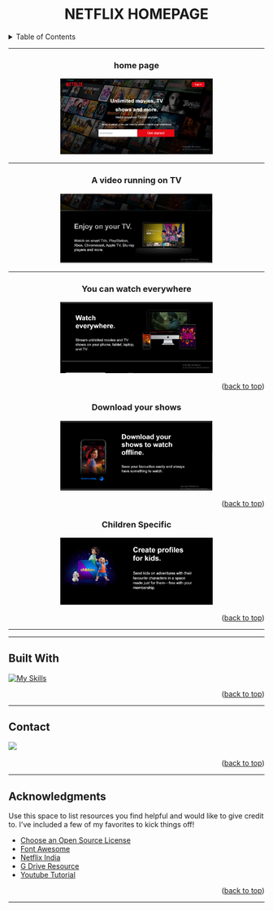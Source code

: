 
<div align="center">
 <div id="top">
 </div> 
 <h1>NETFLIX HOMEPAGE</h1>
 </div>
 
 <details>
 <summary>Table of Contents</summary>
  <ol>
    <li>
     <a href="#about-the-project">About The Project</a></li>
   <li><a href="#built-with">Built With</a></li>
    <li><a href="#contact">Contact</a></li>
    <li><a href="#acknowledgments">Acknowledgments</a></li>
  </ol> 
 </details>
 <hr>
 
 </div>
 
 <div id="about-the-project" align="center">
  <h3>home page</h3>
 <img src="/Screenshot (80).png" alt="Screenshot-41" border="0"style="display: inline-block; margin: auto auto; max-width: 300px">
 <hr>
 
  <h3>A video running on TV  </h3>
 <img src="/Screenshot (81).png" alt="Screenshot-47" border="0"style="display: inline-block; margin: auto auto; max-width: 300px">
  <hr>
  
 <h3>You can watch everywhere</h3>
 <img src="/Screenshot (79).png" alt="Screenshot-46" border="0"style="display: inline-block; margin: auto auto; max-width: 300px">
  <p align="right">(<a href="#top">back to top</a>)</p>
  
 <h3>Download your shows</h3>
 <img src="/Screenshot (82).png" alt="Screenshot-46" border="0"style="display: inline-block; margin: auto auto; max-width: 300px">
  <p align="right">(<a href="#top">back to top</a>)</p>
  
 <h3>Children Specific</h3>
 <img src="/Screenshot (78).png" alt="Screenshot-46" border="0"style="display: inline-block; margin: auto auto; max-width: 300px">
  <p align="right">(<a href="#top">back to top</a>)</p>
 

</div>
  <hr>
  <div align ="left">
   <hr>
 <h2>Built With</h2> 
 <div id="built-with">
 
 [![My Skills](https://skills.thijs.gg/icons?i=html,css)](https://skills.thijs.gg)
  <p align="right">(<a href="#top">back to top</a>)</p>
 </div>
<hr>
<div id="contact">
<H2>Contact</h2>
 <a class="header-badge" target="_blank" href="https://www.linkedin.com/in/cktfromdtg/">
  <img src="https://img.shields.io/badge/style--5eba00.svg?label=LinkedIn&logo=linkedin&style=social">
  </a><p align="right">(<a href="#top">back to top</a>)</p>
 
 </div>
  <hr> 
   <h2>Acknowledgments</h2>
 <div id="acknowledgments"  align="left">
  

Use this space to list resources you find helpful and would like to give credit to. I've included a few of my favorites to kick things off!

* [Choose an Open Source License](https://choosealicense.com)
* [Font Awesome](https://fontawesome.com)
* [ Netflix India]( https://www.netflix.com/in/)
* [G Drive Resource](https://bit.ly/3z1ODiT)
* [Youtube Tutorial](https://www.youtube.com/watch?v=FdvlJikksdA&t=416s)
<p align="right">(<a href="#top">back to top</a>)</p>

   </div>
   <hr>
</div>
  
